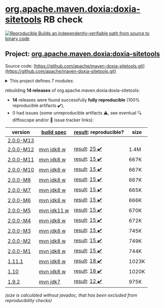 [org.apache.maven.doxia:doxia-sitetools](https://central.sonatype.com/artifact/org.apache.maven.doxia/doxia-sitetools/versions) RB check
=======

[![Reproducible Builds](https://reproducible-builds.org/images/logos/rb.svg) an independently-verifiable path from source to binary code](https://reproducible-builds.org/)

## Project: [org.apache.maven.doxia:doxia-sitetools](https://central.sonatype.com/artifact/org.apache.maven.doxia/doxia-sitetools/versions)

Source code: [https://github.com/apache/maven-doxia-sitetools.git](https://github.com/apache/maven-doxia-sitetools.git)

<details><summary>This project defines 7 modules:</summary>

* [org.apache.maven.doxia:doxia-decoration-model](https://central.sonatype.com/artifact/org.apache.maven.doxia/doxia-decoration-model/2.0.0-M12)
* [org.apache.maven.doxia:doxia-doc-renderer](https://central.sonatype.com/artifact/org.apache.maven.doxia/doxia-doc-renderer/2.0.0-M12)
* [org.apache.maven.doxia:doxia-integration-tools](https://central.sonatype.com/artifact/org.apache.maven.doxia/doxia-integration-tools/2.0.0-M12)
* [org.apache.maven.doxia:doxia-site-model](https://central.sonatype.com/artifact/org.apache.maven.doxia/doxia-site-model/2.0.0-M12)
* [org.apache.maven.doxia:doxia-site-renderer](https://central.sonatype.com/artifact/org.apache.maven.doxia/doxia-site-renderer/2.0.0-M12)
* [org.apache.maven.doxia:doxia-sitetools](https://central.sonatype.com/artifact/org.apache.maven.doxia/doxia-sitetools/2.0.0-M12)
* [org.apache.maven.doxia:doxia-skin-model](https://central.sonatype.com/artifact/org.apache.maven.doxia/doxia-skin-model/2.0.0-M12)
</details>

rebuilding **14 releases** of org.apache.maven.doxia:doxia-sitetools:
- **14** releases were found successfully **fully reproducible** (100% reproducible artifacts :heavy_check_mark:),
- 0 had issues (some unreproducible artifacts :warning:, see eventual :mag: diffoscope and/or :memo: issue tracker links):

| version | [build spec](/BUILDSPEC.md) | [result](https://reproducible-builds.org/docs/jvm/): reproducible? | size |
| -- | --------- | ------ | -- |
| [2.0.0-M13](https://central.sonatype.com/artifact/org.apache.maven.doxia/doxia-sitetools/2.0.0-M13/pom) | | | |
| [2.0.0-M12](https://central.sonatype.com/artifact/org.apache.maven.doxia/doxia-sitetools/2.0.0-M12/pom) | [mvn jdk8 w](doxia-sitetools-2.0.0-M12.buildspec) | [result](doxia-sitetools-2.0.0-M12.buildinfo): [25 :heavy_check_mark: ](doxia-sitetools-2.0.0-M12.buildcompare) | 1.4M |
| [2.0.0-M11](https://central.sonatype.com/artifact/org.apache.maven.doxia/doxia-sitetools/2.0.0-M11/pom) | [mvn jdk8 w](doxia-sitetools-2.0.0-M11.buildspec) | [result](doxia-sitetools-2.0.0-M11.buildinfo): [15 :heavy_check_mark: ](doxia-sitetools-2.0.0-M11.buildcompare) | 667K |
| [2.0.0-M10](https://central.sonatype.com/artifact/org.apache.maven.doxia/doxia-sitetools/2.0.0-M10/pom) | [mvn jdk8 w](doxia-sitetools-2.0.0-M10.buildspec) | [result](doxia-sitetools-2.0.0-M10.buildinfo): [15 :heavy_check_mark: ](doxia-sitetools-2.0.0-M10.buildcompare) | 667K |
| [2.0.0-M8](https://central.sonatype.com/artifact/org.apache.maven.doxia/doxia-sitetools/2.0.0-M8/pom) | [mvn jdk8 w](doxia-sitetools-2.0.0-M8.buildspec) | [result](doxia-sitetools-2.0.0-M8.buildinfo): [15 :heavy_check_mark: ](doxia-sitetools-2.0.0-M8.buildcompare) | 667K |
| [2.0.0-M7](https://central.sonatype.com/artifact/org.apache.maven.doxia/doxia-sitetools/2.0.0-M7/pom) | [mvn jdk8 w](doxia-sitetools-2.0.0-M7.buildspec) | [result](doxia-sitetools-2.0.0-M7.buildinfo): [15 :heavy_check_mark: ](doxia-sitetools-2.0.0-M7.buildcompare) | 665K |
| [2.0.0-M6](https://central.sonatype.com/artifact/org.apache.maven.doxia/doxia-sitetools/2.0.0-M6/pom) | [mvn jdk8 w](doxia-sitetools-2.0.0-M6.buildspec) | [result](doxia-sitetools-2.0.0-M6.buildinfo): [15 :heavy_check_mark: ](doxia-sitetools-2.0.0-M6.buildcompare) | 666K |
| [2.0.0-M5](https://central.sonatype.com/artifact/org.apache.maven.doxia/doxia-sitetools/2.0.0-M5/pom) | [mvn jdk11 w](doxia-sitetools-2.0.0-M5.buildspec) | [result](doxia-sitetools-2.0.0-M5.buildinfo): [15 :heavy_check_mark: ](doxia-sitetools-2.0.0-M5.buildcompare) | 670K |
| [2.0.0-M4](https://central.sonatype.com/artifact/org.apache.maven.doxia/doxia-sitetools/2.0.0-M4/pom) | [mvn jdk8 w](doxia-sitetools-2.0.0-M4.buildspec) | [result](doxia-sitetools-2.0.0-M4.buildinfo): [15 :heavy_check_mark: ](doxia-sitetools-2.0.0-M4.buildcompare) | 672K |
| [2.0.0-M3](https://central.sonatype.com/artifact/org.apache.maven.doxia/doxia-sitetools/2.0.0-M3/pom) | [mvn jdk8 w](doxia-sitetools-2.0.0-M3.buildspec) | [result](doxia-sitetools-2.0.0-M3.buildinfo): [15 :heavy_check_mark: ](doxia-sitetools-2.0.0-M3.buildcompare) | 745K |
| [2.0.0-M2](https://central.sonatype.com/artifact/org.apache.maven.doxia/doxia-sitetools/2.0.0-M2/pom) | [mvn jdk8 w](doxia-sitetools-2.0.0-M2.buildspec) | [result](doxia-sitetools-2.0.0-M2.buildinfo): [15 :heavy_check_mark: ](doxia-sitetools-2.0.0-M2.buildcompare) | 749K |
| [2.0.0-M1](https://central.sonatype.com/artifact/org.apache.maven.doxia/doxia-sitetools/2.0.0-M1/pom) | [mvn jdk8 w](doxia-sitetools-2.0.0-M1.buildspec) | [result](doxia-sitetools-2.0.0-M1.buildinfo): [15 :heavy_check_mark: ](doxia-sitetools-2.0.0-M1.buildcompare) | 744K |
| [1.11.1](https://central.sonatype.com/artifact/org.apache.maven.doxia/doxia-sitetools/1.11.1/pom) | [mvn jdk8 w](doxia-sitetools-1.11.1.buildspec) | [result](doxia-doc-renderer-1.11.1.buildinfo): [18 :heavy_check_mark: ](doxia-doc-renderer-1.11.1.buildcompare) | 1023K |
| [1.10](https://central.sonatype.com/artifact/org.apache.maven.doxia/doxia-sitetools/1.10/pom) | [mvn jdk8 w](doxia-sitetools-1.10.buildspec) | [result](doxia-doc-renderer-1.10.buildinfo): [18 :heavy_check_mark: ](doxia-doc-renderer-1.10.buildcompare) | 1020K |
| [1.9.2](https://central.sonatype.com/artifact/org.apache.maven.doxia/doxia-sitetools/1.9.2/pom) | [mvn jdk7](doxia-sitetools-1.9.2.buildspec) | [result](doxia-doc-renderer-1.9.2.buildinfo): [12 :heavy_check_mark: ](doxia-doc-renderer-1.9.2.buildcompare) | 975K |

<i>(size is calculated without javadoc, that has been excluded from reproducibility checks)</i>
